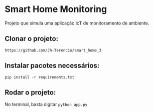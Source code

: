 # Smart Home Monitoring
Projeto que simula uma aplicação IoT de monitoramento de ambiente.
## Clonar o projeto:
```https://github.com/Jh-Terencio/smart_home_3```
## Instalar pacotes necessários:
```pip install -r requirements.txt```
## Rodar o projeto:
No terminal, basta digitar ```python app.py```
